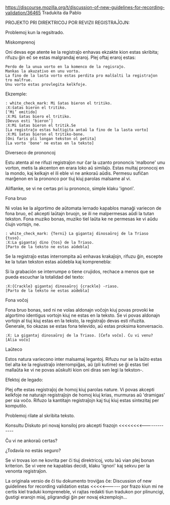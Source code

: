 https://discourse.mozilla.org/t/discussion-of-new-guidelines-for-recording-validation/36465
Tradukita da Pablo

PROJEKTO PRI DIREKTRICOJ POR REVIZII REGISTRAĴOJN:

Problemoj kun la regsitrado.

Miskomprenoj

Oni devas ege atente ke la registraĵo enhavas ekzakte kion estas skribita; rifuzu ĝin eĉ se estas malgrandaj eraroj. Plej oftaj eraroj estas:

    Perdo de la unua vorto en la komenco de la regisraĵo.
    Mankas la akuzativo en unu vorto.
    La fino de la lasta vorto estas perdita pro malŝalti la registraĵon tro malfrue.
    Unu vorto estas provlegita kelkfoje.

Ekzemple:

    : white_check_mark: Mi ŝatas bieron el tritiko.
    :X:ŝatas bieron el tritiko.
    [‘Mi’ omitido]
    :X:Mi ŝatas biero el tritiko.
    [Devus esti ‘bieron’]
    :X:Mi ŝatas bieron el tritik.Se
    [La registraĵo estas haltigita antaŭ la fino de la lasta vorto]
    :X:Mi ŝatas bieron el tritiko-bone.
    [Oni faris pli longan tekston ol petita]
    [La vorto 'bone' ne estas en la teksto]

Diverseco de prononcoj

Estu atenta al ne rifuzi registraĵon nur ĉar la uzanto prononcis 'malbone' unu vorton, metis la akcenton en erara loko aŭ similaĵo. Estas multaj pronocoj en la mondo, kaj kelkajn el ili eble vi ne ankoraŭ aŭdis. Permesu sufiĉan marĝenon en la prononco
por tiuj kiuj parolas malsame al vi.

Aliflanke, se vi ne certas pri iu prononco, simple klaku 'ignori'.

Fona bruo

Ni volas ke la algortimo de aŭtomata lernado kapablos manaĝi variecon de fona bruo, eĉ akcepti laŭtajn bruojn, se ili ne malpermesas aŭdi la tutan tekston. Fona muziko bonas, muziko tiel laŭta ke ne permesas ke vi aŭdu ĉiujn vortojn, ne.

    : white_check_mark: {Terni} La gigantaj dinosaŭroj de la Triaso {tuso}.
    :X:La gigantaj dino {tos} de la Triaso.
    [Parto de la teksto ne estas aŭdebla]

Se la registraĵo estas interrompita aŭ enhavas krakaĵojn, rifuzu ĝin, escepte ke la tutan tekston estas aŭdebla kaj komprenebla:

Si la grabación se interrumpe o tiene crujidos, rechace a menos que se pueda escuchar la totalidad del texto:

    :X:{Crackle} gigantaj dinosaŭroj {crackle} -riaso.
    [Parto de la teksto ne estas aŭdebla]

Fona voĉoj

Fona bruo bonas, sed ni ne volas aldonajn voĉojn kiuj povas provoki ke algortimo identigus vortojn kiuj ne estas en la teksto. Se vi povas aldonajn vortojn al tiuj kiuj estas en la teksto, la registraĵo devas esti rifuzita. Ĝenerale, tio okazas se estas fona televido, aŭ estas proksima konversacio.

    :X: La gigantaj dinosaŭroj de la Triaso. [Ĉefa voĉo]. Ĉu vi venu? [Alia voĉo]

Laŭteco

Estos natura variecono inter malsamaj legantoj. Rifuzu nur se la laŭto estas tiel alta ke la regiustraĵo interrompiĝas, aŭ (pli kutime) se ĝi estas tiel mallaŭta ke vi ne povas aŭskulti kion oni diras sen legi la tekston-.

Efektoj de legado:

Plej ofte estas registraĵoj de homoj kiuj parolas nature. Vi povas akcepti kelkfoje ne naturajn registraĵojn de homoj kiuj krias, murmuras aŭ 'dramigas' per sia voĉo. Rifuzo la kantitajn registraĵojn kaj tiuj kiuj estas sintezitaj per komputilo.

Problemoj rilate al skribita teksto.

Konsultu Diskuto pri novaj konsiloj pro akcepti frazojn <<<<<<<<-------------

Ĉu vi ne ankoraŭ certas?

¿Todavía no estás seguro?

Se vi trovas ion ne kovrita per ĉi tiuj direktricoj, votu laŭ vian plej bonan kriterion. Se vi vere ne kapablas decidi, klaku 'ignori' kaj sekvu per la venonta registraĵon.

La originala versio de ĉi tiu dokumento troviĝas ĉe: Discussion of new guidelines for recording validation
estas <<<<<------ por frazo kiun mi ne certis kiel traduki
kompreneble, vi rajtas redakti tiun tradukon por plinuncigi, ĝustigi erarojn miaj, pligrandigi ĝin per novaj ekzemplojn...
